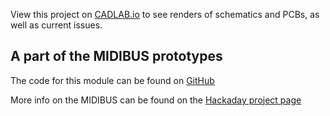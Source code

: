 View this project on [CADLAB.io](https://cadlab.io/project/25234) to see renders of schematics and PCBs, as well as current issues. 

<h2> A part of the MIDIBUS prototypes </h2>

<p>
The code for this module can be found on  
<a href="https://github.com/GuavTek/MIDIBUS_DIN">
			  GitHub
		  </a>
</p>

<p> 
More info on the MIDIBUS can be found on the 
<a href="https://hackaday.io/project/182092-midibus">
			  Hackaday project page
		  </a>

</p>
